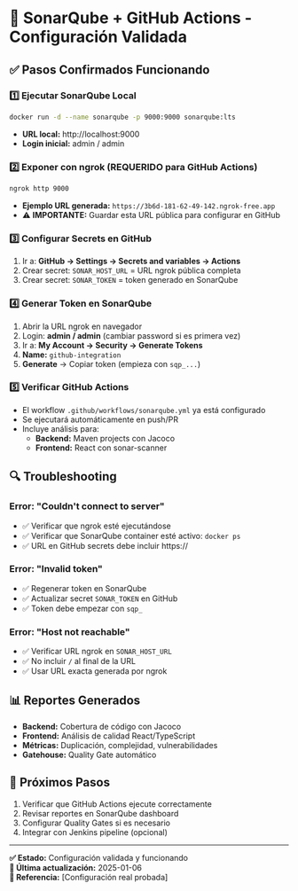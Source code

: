 # 🔧 SonarQube + GitHub Actions - Configuración Validada

## ✅ Pasos Confirmados Funcionando

### 1️⃣ Ejecutar SonarQube Local
```bash
docker run -d --name sonarqube -p 9000:9000 sonarqube:lts
```
- **URL local:** http://localhost:9000
- **Login inicial:** admin / admin

### 2️⃣ Exponer con ngrok (REQUERIDO para GitHub Actions)
```bash
ngrok http 9000
```
- **Ejemplo URL generada:** `https://3b6d-181-62-49-142.ngrok-free.app`
- ⚠️ **IMPORTANTE:** Guardar esta URL pública para configurar en GitHub

### 3️⃣ Configurar Secrets en GitHub
1. Ir a: **GitHub → Settings → Secrets and variables → Actions**
2. Crear secret: `SONAR_HOST_URL` = URL ngrok pública completa
3. Crear secret: `SONAR_TOKEN` = token generado en SonarQube

### 4️⃣ Generar Token en SonarQube
1. Abrir la URL ngrok en navegador
2. Login: **admin / admin** (cambiar password si es primera vez)
3. Ir a: **My Account → Security → Generate Tokens**
4. **Name:** `github-integration`
5. **Generate** → Copiar token (empieza con `sqp_...`)

### 5️⃣ Verificar GitHub Actions
- El workflow `.github/workflows/sonarqube.yml` ya está configurado
- Se ejecutará automáticamente en push/PR
- Incluye análisis para:
  - **Backend:** Maven projects con Jacoco
  - **Frontend:** React con sonar-scanner

## 🔍 Troubleshooting

### Error: "Couldn't connect to server"
- ✅ Verificar que ngrok esté ejecutándose
- ✅ Verificar que SonarQube container esté activo: `docker ps`
- ✅ URL en GitHub secrets debe incluir https://

### Error: "Invalid token"
- ✅ Regenerar token en SonarQube
- ✅ Actualizar secret `SONAR_TOKEN` en GitHub
- ✅ Token debe empezar con `sqp_`

### Error: "Host not reachable"
- ✅ Verificar URL ngrok en `SONAR_HOST_URL`
- ✅ No incluir `/` al final de la URL
- ✅ Usar URL exacta generada por ngrok

## 📊 Reportes Generados
- **Backend:** Cobertura de código con Jacoco
- **Frontend:** Análisis de calidad React/TypeScript
- **Métricas:** Duplicación, complejidad, vulnerabilidades
- **Gatehouse:** Quality Gate automático

## 🚀 Próximos Pasos
1. Verificar que GitHub Actions ejecute correctamente
2. Revisar reportes en SonarQube dashboard
3. Configurar Quality Gates si es necesario
4. Integrar con Jenkins pipeline (opcional)

---
**✅ Estado:** Configuración validada y funcionando  
**📅 Última actualización:** 2025-01-06  
**🔗 Referencia:** [Configuración real probada]

